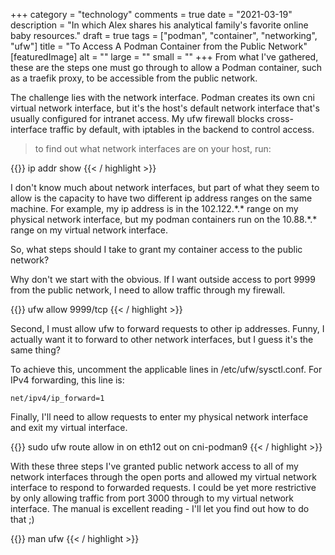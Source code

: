 +++
category = "technology"
comments = true
date = "2021-03-19"
description = "In which Alex shares his analytical family's favorite online baby resources."
draft = true
tags = ["podman", "container", "networking", "ufw"]
title = "To Access A Podman Container from the Public Network"
[featuredImage]
  alt = ""
  large = ""
  small = ""
+++
From what I've gathered, these are the steps one must go through to allow a Podman container, such as a traefik proxy, to be accessible from the public network.

The challenge lies with the network interface. Podman creates its own cni virtual network interface, but it's the host's default network interface that's usually configured for intranet access. My ufw firewall blocks cross-interface traffic by default, with iptables in the backend to control access.

> to find out what network interfaces are on your host, run:

{{<highlight sh >}}
ip addr show
{{< / highlight >}}

I don't know much about network interfaces, but part of what they seem to allow is the capacity to have two different ip address ranges on the same machine. For example, my ip address is in the 102.122.\*.\* range on my physical network interface, but my podman containers run on the 10.88.\*.\* range on my virtual network interface.

So, what steps should I take to grant my container access to the public network?

Why don't we start with the obvious. If I want outside access to port 9999 from the public network, I need to allow traffic through my firewall.

{{<highlight sh >}}
ufw allow 9999/tcp
{{< / highlight >}}

Second, I must allow ufw to forward requests to other ip addresses. Funny, I actually want it to forward to other network interfaces, but I guess it's the same thing?

To achieve this, uncomment the applicable lines in /etc/ufw/sysctl.conf. For IPv4 forwarding, this line is:

```
net/ipv4/ip_forward=1
```

Finally, I'll need to allow requests to enter my physical network interface and exit my virtual interface.

{{<highlight sh >}}
sudo ufw route allow in on eth12 out on cni-podman9
{{< / highlight >}}

With these three steps I've granted public network access to all of my network interfaces through the open ports and allowed my virtual network interface to respond to forwarded requests. I could be yet more restrictive by only allowing traffic from port 3000 through to my virtual network interface. The manual is excellent reading - I'll let you find out how to do that ;)

{{<highlight sh >}}
man ufw
{{< / highlight >}}
